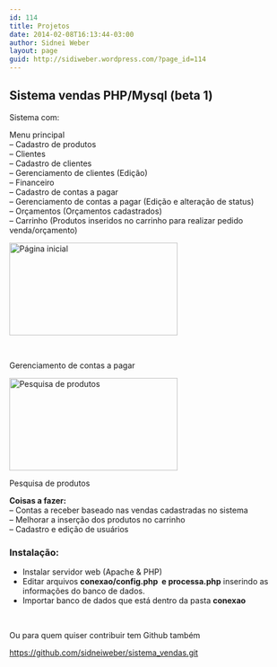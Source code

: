 ```yaml
---
id: 114
title: Projetos
date: 2014-02-08T16:13:44-03:00
author: Sidnei Weber
layout: page
guid: http://sidiweber.wordpress.com/?page_id=114
---
```

## Sistema vendas PHP/Mysql (beta 1)

Sistema com:

Menu principal  
&#8211; Cadastro de produtos  
&#8211; Clientes  
&#8211; Cadastro de clientes  
&#8211; Gerenciamento de clientes (Edição)  
&#8211; Financeiro  
&#8211; Cadastro de contas a pagar  
&#8211; Gerenciamento de contas a pagar (Edição e alteração de status)  
&#8211; Orçamentos (Orçamentos cadastrados)  
&#8211; Carrinho (Produtos inseridos no carrinho para realizar pedido venda/orçamento)

<a href="https://sidneiweber.com.br/wp-content/uploads/2014/02/catc3a1logo-de-pec3a7as-bl-auto-pec3a7as-google-chrome_001.png" target="_blank"><img class="alignnone wp-image-117 size-medium" src="https://sidneiweber.com.br/wp-content/uploads/2014/02/catc3a1logo-de-pec3a7as-bl-auto-pec3a7as-google-chrome_001-300x165.png" alt="Página inicial" width="300" height="165" srcset="https://sidneiweber.com.br/wp-content/uploads/2014/02/catc3a1logo-de-pec3a7as-bl-auto-pec3a7as-google-chrome_001-300x165.png 300w, https://sidneiweber.com.br/wp-content/uploads/2014/02/catc3a1logo-de-pec3a7as-bl-auto-pec3a7as-google-chrome_001-768x422.png 768w, https://sidneiweber.com.br/wp-content/uploads/2014/02/catc3a1logo-de-pec3a7as-bl-auto-pec3a7as-google-chrome_001-1024x563.png 1024w" sizes="(max-width: 300px) 100vw, 300px" /></a>

&nbsp;

Gerenciamento de contas a pagar

<a style="outline-width: 0px !important; user-select: auto !important;" href="https://sidneiweber.com.br/wp-content/uploads/2014/02/catc3a1logo-de-pec3a7as-bl-auto-pec3a7as-google-chrome_003.png" target="_blank" rel="noopener noreferrer"><img class="alignnone wp-image-120 size-medium" src="https://sidneiweber.com.br/wp-content/uploads/2014/02/catc3a1logo-de-pec3a7as-bl-auto-pec3a7as-google-chrome_003-300x165.png" alt="Pesquisa de produtos" width="300" height="165" srcset="https://sidneiweber.com.br/wp-content/uploads/2014/02/catc3a1logo-de-pec3a7as-bl-auto-pec3a7as-google-chrome_003-300x165.png 300w, https://sidneiweber.com.br/wp-content/uploads/2014/02/catc3a1logo-de-pec3a7as-bl-auto-pec3a7as-google-chrome_003-768x422.png 768w, https://sidneiweber.com.br/wp-content/uploads/2014/02/catc3a1logo-de-pec3a7as-bl-auto-pec3a7as-google-chrome_003-1024x563.png 1024w" sizes="(max-width: 300px) 100vw, 300px" /></a>

Pesquisa de produtos

**Coisas a fazer:**  
&#8211; Contas a receber baseado nas vendas cadastradas no sistema  
&#8211; Melhorar a inserção dos produtos no carrinho  
&#8211; Cadastro e edição de usuários

### Instalação:

  * Instalar servidor web (Apache & PHP)
  * Editar arquivos **conexao/config.php  e processa.php** inserindo as informações do banco de dados.
  * Importar banco de dados que está dentro da pasta **conexao**

&nbsp;

Ou para quem quiser contribuir tem Github também

<https://github.com/sidneiweber/sistema_vendas.git>
